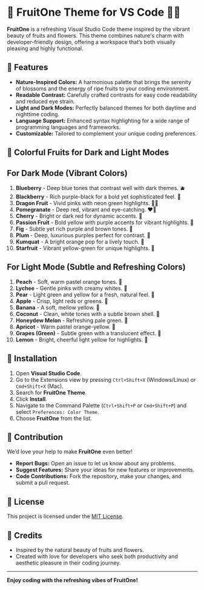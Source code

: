 # 🌸 FruitOne Theme for VS Code 🍇🍊

**FruitOne** is a refreshing Visual Studio Code theme inspired by the vibrant beauty of fruits and flowers. This theme combines nature's charm with developer-friendly design, offering a workspace that’s both visually pleasing and highly functional.


## 🌟 Features
- **Nature-Inspired Colors:** A harmonious palette that brings the serenity of blossoms and the energy of ripe fruits to your coding environment.
- **Readable Contrast:** Carefully crafted contrasts for easy code readability and reduced eye strain.
- **Light and Dark Modes:** Perfectly balanced themes for both daytime and nighttime coding.
- **Language Support:** Enhanced syntax highlighting for a wide range of programming languages and frameworks.
- **Customizable:** Tailored to complement your unique coding preferences.


## 🎨 Colorful Fruits for Dark and Light Modes

## **For Dark Mode (Vibrant Colors)**  
1. **Blueberry** - Deep blue tones that contrast well with dark themes. 🫐  
2. **Blackberry** - Rich purple-black for a bold yet sophisticated feel. 🍇  
3. **Dragon Fruit** - Vivid pinks with neon green highlights. 🐉🍈  
4. **Pomegranate** - Deep red, vibrant and eye-catching. ❤️‍🔥  
5. **Cherry** - Bright or dark red for dynamic accents. 🍒  
6. **Passion Fruit** - Bold yellow with purple accents for vibrant highlights. 🍈  
7. **Fig** - Subtle yet rich purple and brown tones. 🌰  
8. **Plum** - Deep, luxurious purples perfect for contrast. 🍇  
9. **Kumquat** - A bright orange pop for a lively touch. 🍊  
10. **Starfruit** - Vibrant yellow-green for unique highlights. 🌟  

## **For Light Mode (Subtle and Refreshing Colors)**  
1. **Peach** - Soft, warm pastel orange tones. 🍑  
2. **Lychee** - Gentle pinks with creamy whites. 🍒  
3. **Pear** - Light green and yellow for a fresh, natural feel. 🍐  
4. **Apple** - Crisp, light reds or greens. 🍏  
5. **Banana** - A soft, mellow yellow. 🍌  
6. **Coconut** - Clean, white tones with a subtle brown shell. 🥥  
7. **Honeydew Melon** - Refreshing pale green. 🍈  
8. **Apricot** - Warm pastel orange-yellow. 🍊  
9. **Grapes (Green)** - Subtle green with a translucent effect. 🍇  
10. **Lemon** - Bright, cheerful light yellow for highlights. 🍋  


## 🚀 Installation
1. Open **Visual Studio Code**.
2. Go to the Extensions view by pressing `Ctrl+Shift+X` (Windows/Linux) or `Cmd+Shift+X` (Mac).
3. Search for **FruitOne Theme**.
4. Click **Install**.
5. Navigate to the Command Palette (`Ctrl+Shift+P` or `Cmd+Shift+P`) and select `Preferences: Color Theme`.
6. Choose **FruitOne** from the list.



## 🥭 Contribution
We’d love your help to make **FruitOne** even better!
- **Report Bugs:** Open an issue to let us know about any problems.
- **Suggest Features:** Share your ideas for new features or improvements.
- **Code Contributions:** Fork the repository, make your changes, and submit a pull request.



## 📄 License
This project is licensed under the [MIT License](LICENSE).



## 🌸 Credits
- Inspired by the natural beauty of fruits and flowers.
- Created with love for developers who seek both productivity and aesthetic pleasure in their coding journey.

---

**Enjoy coding with the refreshing vibes of FruitOne!**
